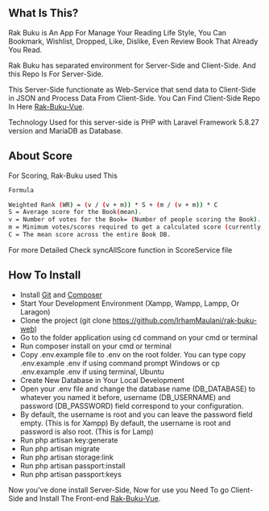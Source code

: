 ## What Is This?

Rak Buku is An App For Manage Your Reading Life Style, You Can Bookmark, Wishlist, Dropped, Like, Dislike, Even Review Book That Already You Read.

Rak Buku has separated environment for Server-Side and Client-Side. And this Repo Is For Server-Side.

This Server-Side functionate as Web-Service that send data to Client-Side in JSON and Process Data From Client-Side. You Can Find Client-Side Repo In Here [Rak-Buku-Vue](https://github.com/IrhamMaulani/rak-buku-vue).

Technology Used for this server-side is PHP with Laravel Framework 5.8.27 version and MariaDB as Database.

## About Score

For Scoring, Rak-Buku used This

```sh
Formula

Weighted Rank (WR) = (v / (v + m)) * S + (m / (v + m)) * C
S = Average score for the Book(mean).
v = Number of votes for the Book= (Number of people scoring the Book).
m = Minimum votes/scores required to get a calculated score (currently 50 scores required).
C = The mean score across the entire Book DB.
```

For more Detailed Check syncAllScore function in ScoreService file

## How To Install

-   Install [Git](https://git-scm.com/) and [Composer](https://getcomposer.org/)
-   Start Your Development Environment (Xampp, Wampp, Lampp, Or Laragon)
-   Clone the project (git clone https://github.com/IrhamMaulani/rak-buku-web)
-   Go to the folder application using cd command on your cmd or terminal
-   Run composer install on your cmd or terminal
-   Copy .env.example file to .env on the root folder. You can type copy .env.example .env if using command prompt Windows or cp .env.example .env if using terminal, Ubuntu
-   Create New Database in Your Local Development
-   Open your .env file and change the database name (DB_DATABASE) to whatever you named it before, username (DB_USERNAME) and password (DB_PASSWORD) field correspond to your configuration.
-   By default, the username is root and you can leave the password field empty. (This is for Xampp) By default, the username is root and password is also root. (This is for Lamp)
-   Run php artisan key:generate
-   Run php artisan migrate
-   Run php artisan storage:link
-   Run php artisan passport:install
-   Run php artisan passport:keys

Now you've done install Server-Side, Now for use you Need To go Client-Side and Install The Front-end [Rak-Buku-Vue](https://github.com/IrhamMaulani/rak-buku-vue).
